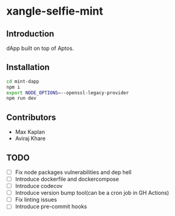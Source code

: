 # xangle-selfie-mint

## Introduction

dApp built on top of Aptos.

## Installation

```bash
cd mint-dapp
npm i
export NODE_OPTIONS=--openssl-legacy-provider
npm run dev
```

## Contributors

 - Max Kaplan
 - Aviraj Khare

## TODO
 - [ ] Fix node packages vulnerabilities and dep hell
 - [ ] Introduce dockerfile and dockercompose
 - [ ] Introduce codecov
 - [ ] Introduce version bump tool(can be a cron job in GH Actions)
 - [ ] Fix linting issues
 - [ ] Introduce pre-commit hooks
